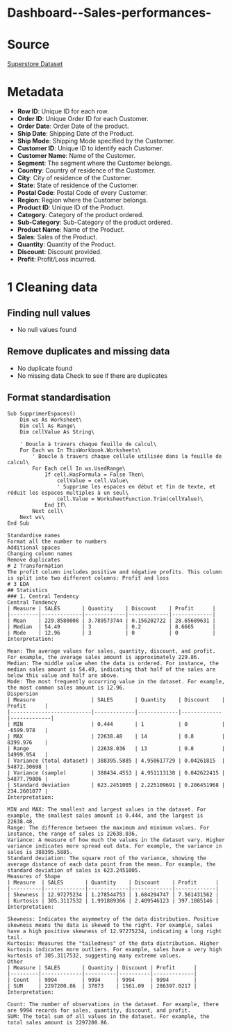 # Dashboard--Sales-performances-
# Source 
[Superstore Dataset](https://www.kaggle.com/datasets/vivek468/superstore-dataset-final/data)
# Metadata
- **Row ID**: Unique ID for each row.
- **Order ID**: Unique Order ID for each Customer.
- **Order Date**: Order Date of the product.
- **Ship Date**: Shipping Date of the Product.
- **Ship Mode**: Shipping Mode specified by the Customer.
- **Customer ID**: Unique ID to identify each Customer.
- **Customer Name**: Name of the Customer.
- **Segment**: The segment where the Customer belongs.
- **Country**: Country of residence of the Customer.
- **City**: City of residence of the Customer.
- **State**: State of residence of the Customer.
- **Postal Code**: Postal Code of every Customer.
- **Region**: Region where the Customer belongs.
- **Product ID**: Unique ID of the Product.
- **Category**: Category of the product ordered.
- **Sub-Category**: Sub-Category of the product ordered.
- **Product Name**: Name of the Product.
- **Sales**: Sales of the Product.
- **Quantity**: Quantity of the Product.
- **Discount**: Discount provided.
- **Profit**: Profit/Loss incurred.

# 1 Cleaning data
## Finding null values
- No null values found
## Remove duplicates and missing data
- No duplicate found
- No missing data
Check to see if there are duplicates 
## Format standardisation
```vba
Sub SupprimerEspaces()
    Dim ws As Worksheet\
    Dim cell As Range\
    Dim cellValue As String\
    
    ' Boucle à travers chaque feuille de calcul\
    For Each ws In ThisWorkbook.Worksheets\
        ' Boucle à travers chaque cellule utilisée dans la feuille de calcul\
        For Each cell In ws.UsedRange\
            If cell.HasFormula = False Then\
                cellValue = cell.Value\
                ' Supprime les espaces en début et fin de texte, et réduit les espaces multiples à un seul\
                cell.Value = WorksheetFunction.Trim(cellValue)\
            End If\
        Next cell\
    Next ws\
End Sub

Standardise names
Format all the number to numbers
Additional spaces
Changing column names
Remove duplicates
# 2 Transformation
The profit column includes positive and négative profits. This column is split into two different columns: Profit and loss
# 3 EDA
## Statistics
### 1. Central Tendency
Central Tendency
| Measure | SALES       | Quantity    | Discount    | Profit      |
|---------|-------------|-------------|-------------|-------------|
| Mean    | 229.8580008 | 3.789573744 | 0.156202722 | 28.65689631 |
| Median  | 54.49       | 3           | 0.2         | 8.6665      |
| Mode    | 12.96       | 3           | 0           | 0           |
Interpretation:

Mean: The average values for sales, quantity, discount, and profit. For example, the average sales amount is approximately 229.86.
Median: The middle value when the data is ordered. For instance, the median sales amount is 54.49, indicating that half of the sales are below this value and half are above.
Mode: The most frequently occurring value in the dataset. For example, the most common sales amount is 12.96.
Dispersion
| Measure                  | SALES       | Quantity    | Discount    | Profit      |
|--------------------------|-------------|-------------|-------------|-------------|
| MIN                      | 0.444       | 1           | 0           | -6599.978   |
| MAX                      | 22638.48    | 14          | 0.8         | 8399.976    |
| Range                    | 22638.036   | 13          | 0.8         | 14999.954   |
| Variance (total dataset) | 388395.5885 | 4.950617729 | 0.04261815  | 54872.30698 |
| Variance (sample)        | 388434.4553 | 4.951113138 | 0.042622415 | 54877.79806 |
| Standard deviation       | 623.2451005 | 2.225109691 | 0.206451968 | 234.2601077 |
Interpretation:

MIN and MAX: The smallest and largest values in the dataset. For example, the smallest sales amount is 0.444, and the largest is 22638.48.
Range: The difference between the maximum and minimum values. For instance, the range of sales is 22638.036.
Variance: A measure of how much the values in the dataset vary. Higher variance indicates more spread out data. For example, the variance in sales is 388395.5885.
Standard deviation: The square root of the variance, showing the average distance of each data point from the mean. For example, the standard deviation of sales is 623.2451005.
Measures of Shape
| Measure  | SALES       | Quantity    | Discount    | Profit      |
|----------|-------------|-------------|-------------|-------------|
| Skewness | 12.97275234 | 1.278544753 | 1.684294747 | 7.561431562 |
| Kurtosis | 305.3117532 | 1.991889366 | 2.409546123 | 397.1885146 |
Interpretation:

Skewness: Indicates the asymmetry of the data distribution. Positive skewness means the data is skewed to the right. For example, sales have a high positive skewness of 12.97275234, indicating a long right tail.
Kurtosis: Measures the "tailedness" of the data distribution. Higher kurtosis indicates more outliers. For example, sales have a very high kurtosis of 305.3117532, suggesting many extreme values.
Other
| Measure | SALES       | Quantity | Discount | Profit      |
|---------|-------------|----------|----------|-------------|
| Count   | 9994        | 9994     | 9994     | 9994        |
| SUM     | 2297200.86  | 37873    | 1561.09  | 286397.0217 |
Interpretation:

Count: The number of observations in the dataset. For example, there are 9994 records for sales, quantity, discount, and profit.
SUM: The total sum of all values in the dataset. For example, the total sales amount is 2297200.86.
